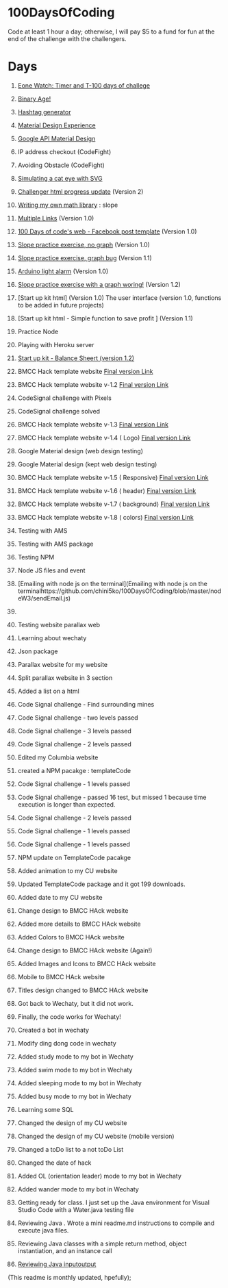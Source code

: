 # 100DaysOfCoding
Code at least 1 hour a day; otherwise, I will pay $5 to a fund for fun at the end of the challenge with the challengers.

# Days #
1. [Eone Watch: Timer and T-100 days of challege](https://github.com/chini5ko/100DaysOfCoding/tree/master/eoneT-100)
2. [Binary Age!](https://github.com/chini5ko/100DaysOfCoding/tree/master/bytes101)
3. [Hashtag generator](https://github.com/chini5ko/100DaysOfCoding/tree/master/hashtag)
4. [Material Design Experience](https://github.com/chini5ko/100DaysOfCoding/tree/master/materialKit)
5. [Google API Material Design](https://github.com/chini5ko/100DaysOfCoding/tree/master/googleMD)
6. IP address checkout (CodeFight)
7. Avoiding Obstacle (CodeFight)
8. [Simulating a cat eye with SVG](https://github.com/chini5ko/100DaysOfCoding/tree/master/catEyes)
9. [Challenger html progress update](https://github.com/…/100DaysOfC…/tree/cleanUpJsCode/googleMD) (Version 2)
10. [Writing my own math library](https://github.com/…/100DaysOfCo…/tree/math/myOwnMathMethods) : slope
11. [Multiple Links](https://github.com/…/100DaysOfCodi…/tree/links/multipleLinks) (Version 1.0)
12. [100 Days of code's web - Facebook post template](https://github.com/…/100DaysOfCodi…/tree/links/multipleLinks) (Version 1.0)
13. [Slope practice exercise, no graph](https://github.com/chini5ko/100DaysOfCoding/tree/master/mathMethods) (Version 1.0)
14. [Slope practice exercise, graph bug](https://github.com/chini5ko/100DaysOfCoding/tree/master/mathMethods) (Version 1.1)
15. [Arduino light alarm](https://github.com/chini5ko/100DaysOfCoding/tree/master/arduinoFunctions/work20Rest5Minute) (Version 1.0)
16. [Slope practice exercise with a graph woring!](https://github.com/chini5ko/100DaysOfCoding/tree/master/mathMethods) (Version 1.2)

17. [Start up kit html] (Version 1.0) The user interface (version 1.0, functions to be added in future projects)

18. [Start up kit html - Simple function to save profit ] (Version 1.1) 

19. Practice Node

20. Playing with Heroku server

21. [Start up kit - Balance Sheert (version 1.2)](https://github.com/chini5ko/100DaysOfCoding/tree/master/startUpKit) 

22. BMCC Hack template website
 [Final version Link](http://bmcchackathon.github.io)

23. BMCC Hack template website v-1.2
 [Final version Link](http://bmcchackathon.github.io)

24. CodeSignal challenge with Pixels

25. CodeSignal challenge solved

26. BMCC Hack template website v-1.3 
[Final version Link](http://bmcchackathon.github.io)

27. BMCC Hack template website v-1.4 ( Logo)
 [Final version Link](http://bmcchackathon.github.io)

28. Google Material design (web design testing)

29. Google Material design (kept web design testing)

30. BMCC Hack template website v-1.5 ( Responsive)
 [Final version Link](http://bmcchackathon.github.io)

31. BMCC Hack template website v-1.6 ( header)
 [Final version Link](http://bmcchackathon.github.io)

32. BMCC Hack template website v-1.7 ( background)
 [Final version Link](http://bmcchackathon.github.io)  

33. BMCC Hack template website v-1.8 ( colors)
 [Final version Link](http://bmcchackathon.github.io) 

34. Testing with AMS

35. Testing with AMS package

36. Testing NPM

37. Node JS files and event

38. [Emailing with node js on the terminal](Emailing with node js on the terminalhttps://github.com/chini5ko/100DaysOfCoding/blob/master/nodeW3/sendEmail.js) 
38. 

39. Testing website parallax web

40. Learning about wechaty

41. Json package 

42. Parallax website for my website

43. Split parallax website in 3 section 

44. Added a list on a html 

45. Code Signal challenge - Find surrounding mines

46. Code Signal challenge - two levels passed

47. Code Signal challenge - 3 levels passed

48. Code Signal challenge - 2 levels passed

49. Edited my Columbia website 

50. created a NPM pacakge : templateCode 

51. Code Signal challenge - 1 levels passed

52. Code Signal challenge - passed 16 test, but missed 1 because time execution is longer than expected. 

53. Code Signal challenge - 2 levels passed

54. Code Signal challenge - 1 levels passed

55. Code Signal challenge - 1 levels passed

56. NPM update on TemplateCode pacakge

57. Added animation to my CU website 

58. Updated TemplateCode package and it got 199 downloads. 

59. Added date to my CU website

60. Change design to BMCC HAck website

61. Added more details to BMCC HAck website

62. Added Colors to BMCC HAck website

63. Change design to BMCC HAck website (Again!)

64. Added Images and Icons to BMCC HAck website 

65. Mobile to BMCC HAck website 

66. Titles design changed to BMCC HAck website 

67. Got back to Wechaty, but it did not work. 

68. Finally, the code works for Wechaty! 

69. Created a bot in wechaty

70. Modify ding dong code in wechaty

71. Added study mode to my bot in Wechaty 

72. Added swim mode to my bot in Wechaty 

73. Added sleeping mode to my bot in Wechaty 

74. Added busy mode to my bot in Wechaty 

75. Learning some SQL 

76. Changed the design of my CU website 

77.  Changed the design of my CU website (mobile version)

78. Changed a toDo list to a not toDo List

79. Changed the date of hack 

80. Added OL (orientation leader) mode to my bot in Wechaty 

81. Added wander mode to my bot in Wechaty 

82.  Getting ready for class. I just set up the Java environment for Visual Studio Code with a Water.java testing file 

83. Reviewing Java . Wrote a mini readme.md instructions to compile and execute java files. 

84.  Reviewing Java classes with a simple return method, object instantiation, and an instance call 

85. [Reviewing Java inputoutput](https://github.com/chini5ko/100DaysOfCoding/tree/master/JAVA%20Review) 


(This readme is monthly updated, hpefully);

